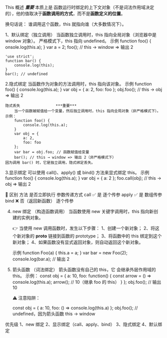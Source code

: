 This 概述                   ***重要***
    本质上是 函数运行时绑定的上下文对象（不是词法作用域决定的），他的值取决于****函数调用的方式****，而不是****函数定义的位置****。

换句话说：
    谁调用这个函数，this 就指向谁（大多数情况下）。

1、默认绑定（独立调用）
    当函数独立调用时，this 指向全局对象（浏览器中是 window 对象）。
        严格模式下，this 指向 undefined。
    示例
    function foo() {
        onsole.log(this.a);
    }
    var a = 2;
    foo(); // this → window => 输出 2

    'use strict';
    function bar() {
        console.log(this);
    }
    bar(); // undefined

2.隐式绑定
    当函数作为对象的方法调用时，this 指向该对象。
    示例
    function foo() {
        console.log(this.a);
    }
    var obj = {
        a: 2,
        foo: foo
    };
    obj.foo(); // this → obj => 输出 2

    隐式丢失                ***重要***
        当一个函数被赋值给一个变量，然后独立调用时，this 指向全局对象（非严格模式下）。
    示例：
        function foo() {
            console.log(this.a);
        }
        var obj = {
            a: 2,
            foo: foo
        };
        var bar = obj.foo; // 函数赋值给变量
        bar(); // this → window => 输出 2（非严格模式下）
    因为调用 bar() 时，它是独立调用，隐式绑定丢失。

3.显示绑定
    可以使用 call()、apply() 或 bind() 方法来显式绑定 this。
    示例
    function foo() {
        console.log(this.a);
    }
    var obj = {
        a: 2
    };
    foo.call(obj); // this → obj => 输出 2

🧠 区别
方法	是否立即执行	参数传递方式
call	✅ 是	逐个传参
apply	✅ 是	数组传参
bind	❌ 否（返回新函数）	逐个传参

4. new 绑定  （构造函数调用）
    当函数使用 new 关键字调用时，this 指向新创建的实例对象。

    👉 当使用 new 调用函数时，发生以下步骤：
    1、创建一个新对象；
    2、将这个新对象的 __proto__ 链接到函数的 prototype；
    3、将函数中的 this 绑定到这个新对象；
    4、如果函数没有显式返回对象，则自动返回这个新对象。

    示例
    function Foo(a) {
        this.a = a;
    }
    var bar = new Foo(2);
    console.log(bar.a); // 输出 2

5. 箭头函数 （词法绑定）
    箭头函数没有自己的 this，它 会继承外层作用域的 this。
    示例：
    const obj = {
        a: 10,
        foo: function() {
            const arrow = () => console.log(this.a);
            arrow(); // 10（继承 foo 的 this）
        }
    };
    obj.foo(); // 输出 10

    ⚠️ 注意陷阱：

    const obj = {
        a: 10,
        foo: () => console.log(this.a)
    };
    obj.foo(); // undefined，因为箭头函数 this → window



优先级
    1、new 绑定
    2、显示绑定（call、apply、bind）
    3、隐式绑定
    4、默认绑定